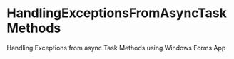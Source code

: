 # HandlingExceptionsFromAsyncTaskMethods
Handling Exceptions from async Task Methods using Windows Forms App
